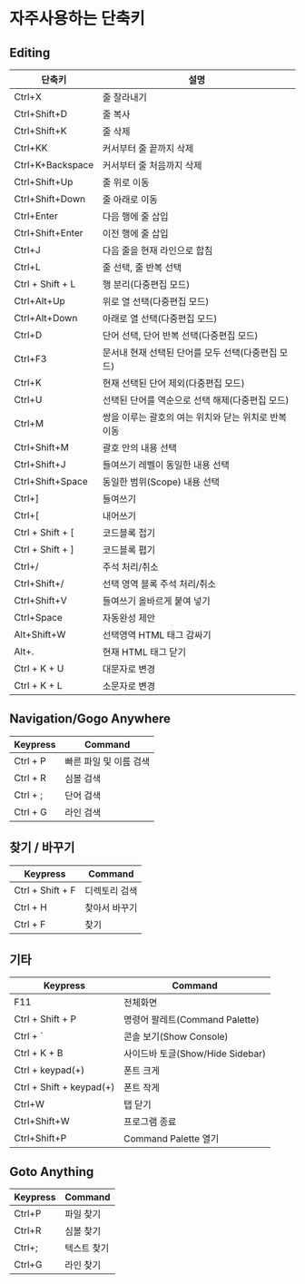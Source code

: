 # 자주사용하는 단축키

## Editing

단축키 | 설명
--- | ---
Ctrl+X | 줄 잘라내기
Ctrl+Shift+D | 줄 복사
Ctrl+Shift+K | 줄 삭제
Ctrl+KK | 커서부터 줄 끝까지 삭제
Ctrl+K+Backspace | 커서부터 줄 처음까지 삭제
Ctrl+Shift+Up | 줄 위로 이동
Ctrl+Shift+Down | 줄 아래로 이동
Ctrl+Enter | 다음 행에 줄 삽입
Ctrl+Shift+Enter | 이전 행에 줄 삽입
Ctrl+J | 다음 줄을 현재 라인으로 합침
Ctrl+L | 줄 선택, 줄 반복 선택
Ctrl + Shift + L | 행 분리(다중편집 모드)
Ctrl+Alt+Up | 위로 열 선택(다중편집 모드)
Ctrl+Alt+Down | 아래로 열 선택(다중편집 모드)
Ctrl+D | 단어 선택, 단어 반복 선택(다중편집 모드)
Ctrl+F3 | 문서내 현재 선택된 단어를 모두 선택(다중편집 모드)
Ctrl+K | 현재 선택된 단어 제외(다중편집 모드)
Ctrl+U | 선택된 단어를 역순으로 선택 해제(다중편집 모드)
Ctrl+M | 쌍을 이루는 괄호의 여는 위치와 닫는 위치로 반복 이동
Ctrl+Shift+M | 괄호 안의 내용 선택
Ctrl+Shift+J | 들여쓰기 레벨이 동일한 내용 선택
Ctrl+Shift+Space | 동일한 범위(Scope) 내용 선택
Ctrl+] | 들여쓰기
Ctrl+[ | 내어쓰기
Ctrl + Shift + [ | 코드블록 접기
Ctrl + Shift + ] | 코드블록 폅기
Ctrl+/ | 주석 처리/취소
Ctrl+Shift+/ | 선택 영역 블록 주석 처리/취소
Ctrl+Shift+V | 들여쓰기 올바르게 붙여 넣기
Ctrl+Space | 자동완성 제안
Alt+Shift+W | 선택영역 HTML 태그 감싸기
Alt+. | 현재 HTML 태그 닫기
Ctrl + K + U | 대문자로  변경
Ctrl + K + L | 소문자로 변경

##  Navigation/Gogo Anywhere
Keypress | Command
--- | ---
Ctrl + P | 빠른 파일 및 이름 검색
Ctrl + R | 심볼 검색
Ctrl + ; | 단어 검색
Ctrl + G | 라인 검색

## 찾기 / 바꾸기
Keypress | Command
--- | ---
Ctrl + Shift + F | 디렉토리 검색
Ctrl + H | 찾아서 바꾸기
Ctrl + F | 찾기

## 기타
Keypress | Command
--- | ---
F11 | 전체화면
Ctrl + Shift + P | 명령어 팔레트(Command Palette)
Ctrl + ` | 콘솔 보기(Show Console)
Ctrl + K + B | 사이드바 토글(Show/Hide Sidebar)
Ctrl + keypad(+) | 폰트 크게
Ctrl + Shift + keypad(+) | 폰트 작게
Ctrl+W | 탭 닫기
Ctrl+Shift+W | 프로그램 종료
Ctrl+Shift+P | Command Palette 열기

## Goto Anything
Keypress | Command
--- | ---
Ctrl+P | 파일 찾기
Ctrl+R | 심볼 찾기
Ctrl+; | 텍스트 찾기
Ctrl+G | 라인 찾기


